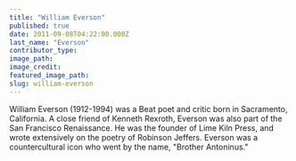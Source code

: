 ```yaml
---
title: "William Everson"
published: true
date: 2011-09-08T04:22:00.000Z
last_name: "Everson"
contributor_type:
image_path:
image_credit:
featured_image_path:
slug: william-everson
---
```


William Everson (1912-1994) was a Beat poet and critic born in Sacramento, California. A close friend of Kenneth Rexroth, Everson was also part of the San Francisco Renaissance. He was the founder of Lime Kiln Press, and wrote extensively on the poetry of Robinson Jeffers. Everson was a countercultural icon who went by the name, "Brother Antoninus."

